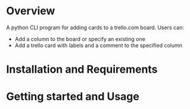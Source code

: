 # Overview 
A python CLI program for adding cards to a trello.com board. Users can:
- Add a column to the board or specify an existing one 
- Add a trello card with labels and a comment to the specified column 


# Installation and Requirements 


# Getting started and Usage 


